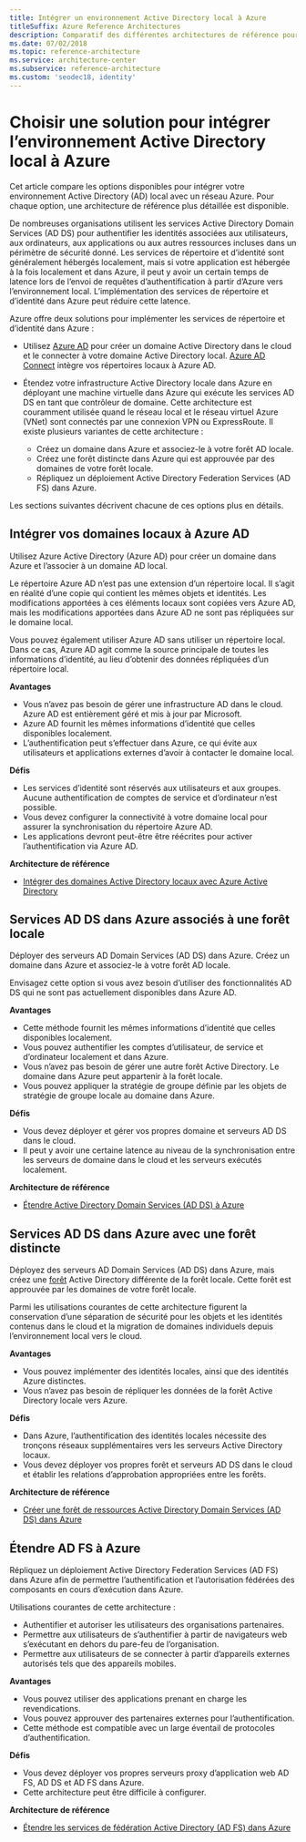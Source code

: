 ```yaml
---
title: Intégrer un environnement Active Directory local à Azure
titleSuffix: Azure Reference Architectures
description: Comparatif des différentes architectures de référence pour intégrer un environnement Active Directory local à Azure.
ms.date: 07/02/2018
ms.topic: reference-architecture
ms.service: architecture-center
ms.subservice: reference-architecture
ms.custom: 'seodec18, identity'
---
```


# <a name="choose-a-solution-for-integrating-on-premises-active-directory-with-azure"></a>Choisir une solution pour intégrer l’environnement Active Directory local à Azure

Cet article compare les options disponibles pour intégrer votre environnement Active Directory (AD) local avec un réseau Azure. Pour chaque option, une architecture de référence plus détaillée est disponible.

De nombreuses organisations utilisent les services Active Directory Domain Services (AD DS) pour authentifier les identités associées aux utilisateurs, aux ordinateurs, aux applications ou aux autres ressources incluses dans un périmètre de sécurité donné. Les services de répertoire et d’identité sont généralement hébergés localement, mais si votre application est hébergée à la fois localement et dans Azure, il peut y avoir un certain temps de latence lors de l’envoi de requêtes d’authentification à partir d’Azure vers l’environnement local. L’implémentation des services de répertoire et d’identité dans Azure peut réduire cette latence.

Azure offre deux solutions pour implémenter les services de répertoire et d’identité dans Azure :

- Utilisez [Azure AD][azure-active-directory] pour créer un domaine Active Directory dans le cloud et le connecter à votre domaine Active Directory local. [Azure AD Connect][azure-ad-connect] intègre vos répertoires locaux à Azure AD.

- Étendez votre infrastructure Active Directory locale dans Azure en déployant une machine virtuelle dans Azure qui exécute les services AD DS en tant que contrôleur de domaine. Cette architecture est couramment utilisée quand le réseau local et le réseau virtuel Azure (VNet) sont connectés par une connexion VPN ou ExpressRoute. Il existe plusieurs variantes de cette architecture :

  - Créez un domaine dans Azure et associez-le à votre forêt AD locale.
  - Créez une forêt distincte dans Azure qui est approuvée par des domaines de votre forêt locale.
  - Répliquez un déploiement Active Directory Federation Services (AD FS) dans Azure.

Les sections suivantes décrivent chacune de ces options plus en détails.

## <a name="integrate-your-on-premises-domains-with-azure-ad"></a>Intégrer vos domaines locaux à Azure AD

Utilisez Azure Active Directory (Azure AD) pour créer un domaine dans Azure et l’associer à un domaine AD local.

Le répertoire Azure AD n’est pas une extension d’un répertoire local. Il s’agit en réalité d’une copie qui contient les mêmes objets et identités. Les modifications apportées à ces éléments locaux sont copiées vers Azure AD, mais les modifications apportées dans Azure AD ne sont pas répliquées sur le domaine local.

Vous pouvez également utiliser Azure AD sans utiliser un répertoire local. Dans ce cas, Azure AD agit comme la source principale de toutes les informations d’identité, au lieu d’obtenir des données répliquées d’un répertoire local.

**Avantages**

- Vous n’avez pas besoin de gérer une infrastructure AD dans le cloud. Azure AD est entièrement géré et mis à jour par Microsoft.
- Azure AD fournit les mêmes informations d’identité que celles disponibles localement.
- L’authentification peut s’effectuer dans Azure, ce qui évite aux utilisateurs et applications externes d’avoir à contacter le domaine local.

**Défis**

- Les services d’identité sont réservés aux utilisateurs et aux groupes. Aucune authentification de comptes de service et d’ordinateur n’est possible.
- Vous devez configurer la connectivité à votre domaine local pour assurer la synchronisation du répertoire Azure AD.
- Les applications devront peut-être être réécrites pour activer l’authentification via Azure AD.

**Architecture de référence**

- [Intégrer des domaines Active Directory locaux avec Azure Active Directory][aad]

## <a name="ad-ds-in-azure-joined-to-an-on-premises-forest"></a>Services AD DS dans Azure associés à une forêt locale

Déployer des serveurs AD Domain Services (AD DS) dans Azure. Créez un domaine dans Azure et associez-le à votre forêt AD locale.

Envisagez cette option si vous avez besoin d’utiliser des fonctionnalités AD DS qui ne sont pas actuellement disponibles dans Azure AD.

**Avantages**

- Cette méthode fournit les mêmes informations d’identité que celles disponibles localement.
- Vous pouvez authentifier les comptes d’utilisateur, de service et d’ordinateur localement et dans Azure.
- Vous n’avez pas besoin de gérer une autre forêt Active Directory. Le domaine dans Azure peut appartenir à la forêt locale.
- Vous pouvez appliquer la stratégie de groupe définie par les objets de stratégie de groupe locale au domaine dans Azure.

**Défis**

- Vous devez déployer et gérer vos propres domaine et serveurs AD DS dans le cloud.
- Il peut y avoir une certaine latence au niveau de la synchronisation entre les serveurs de domaine dans le cloud et les serveurs exécutés localement.

**Architecture de référence**

- [Étendre Active Directory Domain Services (AD DS) à Azure][ad-ds]

## <a name="ad-ds-in-azure-with-a-separate-forest"></a>Services AD DS dans Azure avec une forêt distincte

Déployez des serveurs AD Domain Services (AD DS) dans Azure, mais créez une [forêt][ad-forest-defn] Active Directory différente de la forêt locale. Cette forêt est approuvée par les domaines de votre forêt locale.

Parmi les utilisations courantes de cette architecture figurent la conservation d’une séparation de sécurité pour les objets et les identités contenus dans le cloud et la migration de domaines individuels depuis l’environnement local vers le cloud.

**Avantages**

- Vous pouvez implémenter des identités locales, ainsi que des identités Azure distinctes.
- Vous n’avez pas besoin de répliquer les données de la forêt Active Directory locale vers Azure.

**Défis**

- Dans Azure, l’authentification des identités locales nécessite des tronçons réseaux supplémentaires vers les serveurs Active Directory locaux.
- Vous devez déployer vos propres forêt et serveurs AD DS dans le cloud et établir les relations d’approbation appropriées entre les forêts.

**Architecture de référence**

- [Créer une forêt de ressources Active Directory Domain Services (AD DS) dans Azure][ad-ds-forest]

## <a name="extend-ad-fs-to-azure"></a>Étendre AD FS à Azure

Répliquez un déploiement Active Directory Federation Services (AD FS) dans Azure afin de permettre l’authentification et l’autorisation fédérées des composants en cours d’exécution dans Azure.

Utilisations courantes de cette architecture :

- Authentifier et autoriser les utilisateurs des organisations partenaires.
- Permettre aux utilisateurs de s’authentifier à partir de navigateurs web s’exécutant en dehors du pare-feu de l’organisation.
- Permettre aux utilisateurs de se connecter à partir d’appareils externes autorisés tels que des appareils mobiles.

**Avantages**

- Vous pouvez utiliser des applications prenant en charge les revendications.
- Vous pouvez approuver des partenaires externes pour l’authentification.
- Cette méthode est compatible avec un large éventail de protocoles d’authentification.

**Défis**

- Vous devez déployer vos propres serveurs proxy d’application web AD FS, AD DS et AD FS dans Azure.
- Cette architecture peut être difficile à configurer.

**Architecture de référence**

- [Étendre les services de fédération Active Directory (AD FS) dans Azure][adfs]

<!-- links -->

[aad]: ./azure-ad.md
[ad-ds]: ./adds-extend-domain.md
[ad-ds-forest]: ./adds-forest.md
[ad-forest-defn]: /windows/desktop/AD/forests
[adfs]: ./adfs.md

[azure-active-directory]: /azure/active-directory-domain-services/active-directory-ds-overview
[azure-ad-connect]: /azure/active-directory/hybrid/whatis-hybrid-identity
